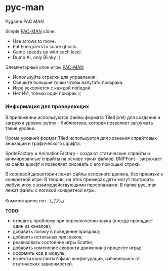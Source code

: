 # pyc-man
Pygame PAC MAN

Simple [PAC-MAN](https://en.wikipedia.org/wiki/Pac-Man) clone.
 - Use arrows to move.
 - Eat Energizers to scare ghosts.
 - Game speeds up with each level.
  - Dumb AI, only Blinky :(
  
Элементарный клон игры [PAC-MAN](https://ru.wikipedia.org/wiki/Pac-Man)
 - Используйте стрелки для управления.
 - Съешьте большие точки чтобы напугать призрака.
 - Игра ускоряется с каждой победой.
 - Нет ИИ, только один призрак :(  

### Информация для проверяющих
В приложении используются файлы формата Tiled(xml) для создания и загрузки уровня.
pytmx - библиотека, которая позволяет загружать такие уровни.

Кроме уровней формат Tiled используется для хранения спрайтовых анимаций и графического шрифта.

SpriteFactory и AnimationFactory - создают статические спрайты и анимированные спрайты на основе таких файлов.
BMPFont - загружает из файла шрифт и позволяет рисовать с его помощью строки.

В корневой директории лежат файлы основного движка, без привязки к конкретной игре.
В теории, на этих примерах дети могут построить любую игру с взаимодействующими персонажами.
В папке pyc_man лежат файлы с логикой конкретной игры.
 
Комментариев нет ¯\\\_(ツ)_/¯

__TODO:__
 - отловить проблему при переключении звука (иногда пропадает один из каналов);
 - добавить логику в поведение призрака; 
 - добавить остальных призраков;
 - реализовать состояние игры Scatter;
 - добавить изменение скорости движения в процесее игры;
 - оформить код в модуль;
 - вынести константы в файл конфигурации, избавившись от статических зависимостей.

 
 

